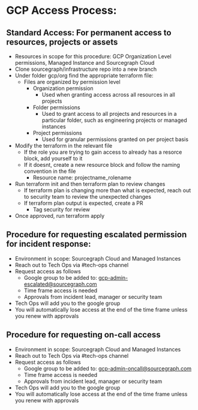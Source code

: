 # GCP Access Process:

## Standard Access: For permanent access to resources, projects or assets

- Resources in scope for this procedure: GCP Organization Level permissions, Managed Instance and Sourcegraph Cloud
- Clone sourcegraph/infrastructure repo into a new branch
- Under folder gcp/org find the appropriate terraform file:
  - Files are organized by permission level
    - Organization permission
      - Used when granting access across all resources in all projects
    - Folder permissions
      - Used to grant access to all projects and resources in a particular folder, such as engineering projects or managed instances
    - Project permissions
      - Used for granular permissions granted on per project basis
- Modify the terraform in the relevant file
  - If the role you are trying to gain access to already has a resorce block, add yourself to it
  - If it doesnt, create a new resource block and follow the naming convention in the file
    - Resource name: projectname_rolename
- Run terraform init and then terraform plan to review changes
  - If terraform plan is changing more than what is expected, reach out to security team to review the unexpected changes
  - If terraform plan output is expected, create a PR
    - Tag security for review
- Once approved, run terraform apply

## Procedure for requesting escalated permission for incident response:

- Environment in scope: Sourcegraph Cloud and Managed Instances
- Reach out to Tech Ops via #tech-ops channel
- Request access as follows
  - Google group to be added to: [gcp-admin-escalated@sourcegraph.com](mailto:gcp-admin-escalated@sourcegraph.com)
  - Time frame access is needed
  - Approvals from incident lead, manager or security team
- Tech Ops will add you to the google group
- You will automatically lose access at the end of the time frame unless you renew with approvals

## Procedure for requesting on-call access

- Environment in scope: Sourcegraph Cloud and Managed Instances
- Reach out to Tech Ops via #tech-ops channel
- Request access as follows
  - Google group to be added to: [gcp-admin-oncall@sourcegraph.com](mailto:gcp-admin-escalated@sourcegraph.com)
  - Time frame access is needed
  - Approvals from incident lead, manager or security team
- Tech Ops will add you to the google group
- You will automatically lose access at the end of the time frame unless you renew with approvals
